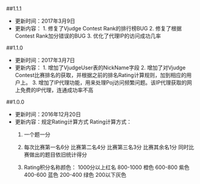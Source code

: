 ##1.1.1

 - 更新时间：2017年3月9日
 - 更新内容：
	  	1. 修复了Vjudge Contest Rank的排行榜BUG
		2. 修复了根据Contest Rank加分错误的BUG
		3. 优化了代理IP的访问成功几率

##1.1.0
 - 更新时间：2017年3月7日
 - 更新内容：
		1. 增加了VjudgeUser表的NickName字段
		2. 增加了对Vjudge Contest比赛排名的获取，并根据之前的排名Rating计算规则，加到相应的用户上。
		3. 增加了IP代理功能，用来处理Poj访问频繁问题。该IP代理获取的网上免费的IP代理，连通成功率不高
	
##1.0.0

 - 更新时间：2016年12月20日
 - 更新内容：规定Rating计算方式
	Rating计算方式：
	1. 一个题一分
	2. 每次比赛第一名6分
		 比赛第二名4分
		 比赛第三名3分
		 比赛其余名1分
	     同时比赛做出的题目依旧统计得分
	
	3. Rating积分名称颜色：
		1000分以上红名
		800-1000 橙色
		600-800 紫色
		400-600 蓝色
		200-400 绿色
		200以下灰色


